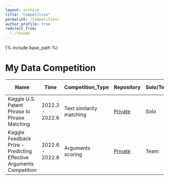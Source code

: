 ```yaml
---
layout: archive
title: "Competition"
permalink: /competition/
author_profile: true
redirect_from:
  - /resume
---
```


{% include base_path %}

My Data Competition
======  

| Name                       | Time             | Competition_Type      | Repository                                          | Solo/Team |  Ranking online |
| -------------------------- | ---------------- | --------- | --------------------------------------------------- | ------- | ------- |
| Kaggle U.S. Patent Phrase to Phrase Matching  | 2022.3 - 2022.6 | Text similarity matching |  [Private]()                     |   Solo   | Top 9%  🥉|
| Kaggle Feedback Prize - Predicting Effective Arguments Competition | 2022.6 - 2022.8 | Arguments scoring |  [Private]()       |   Team   | Top 2%  🥈|


